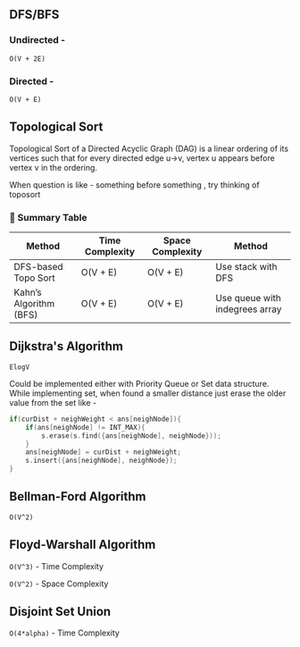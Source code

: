 ## DFS/BFS

### Undirected - 

`O(V + 2E)`

### Directed -

`O(V + E)`

## Topological Sort

Topological Sort of a Directed Acyclic Graph (DAG) is a linear ordering of its vertices such that for every directed edge u→v, vertex u appears before vertex v in the ordering.

When question is like - something before something , try thinking of toposort

### 📌 Summary Table

| Method                  | Time Complexity | Space Complexity | Method |
|-------------------------|-----------------|------------------|------------------|
| DFS-based Topo Sort     | O(V + E)         | O(V + E)          | Use stack with DFS |
| Kahn’s Algorithm (BFS)  | O(V + E)         | O(V + E)          | Use queue with indegrees array |


## Dijkstra's Algorithm

`ElogV`


Could be implemented either with Priority Queue or Set data structure. While implementing set, when found a smaller distance just erase the older value from the set like -

```C++
if(curDist + neighWeight < ans[neighNode]){
    if(ans[neighNode] != INT_MAX){
        s.erase(s.find({ans[neighNode], neighNode}));
    }
    ans[neighNode] = curDist + neighWeight;
    s.insert({ans[neighNode], neighNode});
}
```
## Bellman-Ford Algorithm

`O(V^2)`

## Floyd-Warshall Algorithm

`O(V^3)` - Time Complexity

`O(V^2)` - Space Complexity

## Disjoint Set Union

`O(4*alpha)` - Time Complexity